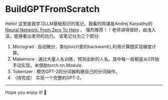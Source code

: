 # BuildGPTFromScratch

Hello! 这里是我学习LLM基础知识的笔记。我看的网课是Andrej Karpathy的[Neural Network: From Zero To Hero](https://www.youtube.com/playlist?list=PLAqhIrjkxbuWI23v9cThsA9GvCAUhRvKZ) 。
强烈推荐！！老师讲得很好，由浅入深，能够看出老师的功力。
该笔记分为三个部分:
1. Micrograd : 自动微分，类似torch里的backward(),利用计算图实现梯度计算。
2. Makemore : 通过大量人名训练，预测出新的人名。其中每一层都是从0开始手动实现，未借助torch.nn.Module.
3. Tokenizer : 模仿GPT-2的分词器构建自己的分词操作。
4. （待完成） 实现一个完整的GPT-2。

---
Hope you enjoy it! 🥳
